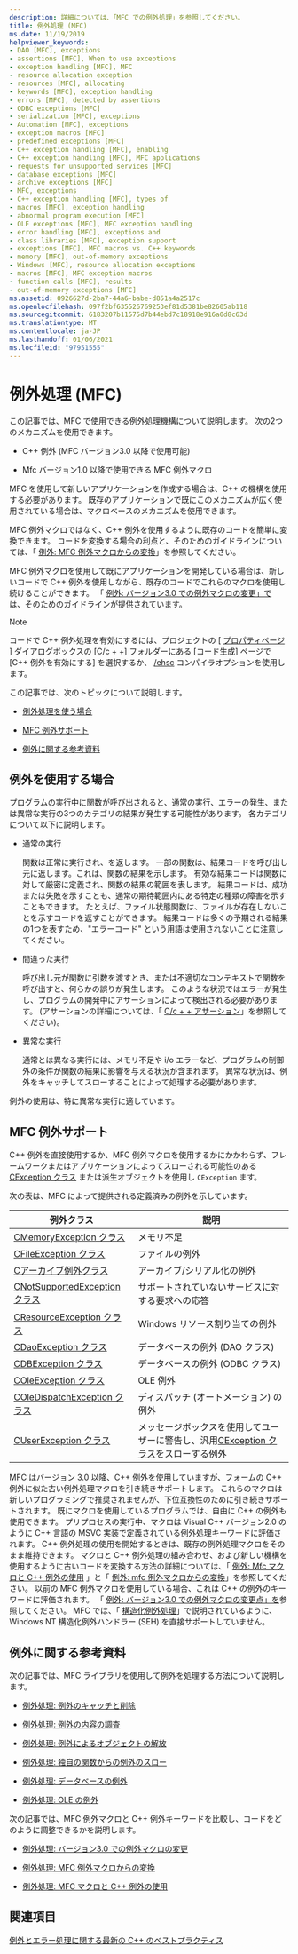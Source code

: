 ```yaml
---
description: 詳細については、「MFC での例外処理」を参照してください。
title: 例外処理 (MFC)
ms.date: 11/19/2019
helpviewer_keywords:
- DAO [MFC], exceptions
- assertions [MFC], When to use exceptions
- exception handling [MFC], MFC
- resource allocation exception
- resources [MFC], allocating
- keywords [MFC], exception handling
- errors [MFC], detected by assertions
- ODBC exceptions [MFC]
- serialization [MFC], exceptions
- Automation [MFC], exceptions
- exception macros [MFC]
- predefined exceptions [MFC]
- C++ exception handling [MFC], enabling
- C++ exception handling [MFC], MFC applications
- requests for unsupported services [MFC]
- database exceptions [MFC]
- archive exceptions [MFC]
- MFC, exceptions
- C++ exception handling [MFC], types of
- macros [MFC], exception handling
- abnormal program execution [MFC]
- OLE exceptions [MFC], MFC exception handling
- error handling [MFC], exceptions and
- class libraries [MFC], exception support
- exceptions [MFC], MFC macros vs. C++ keywords
- memory [MFC], out-of-memory exceptions
- Windows [MFC], resource allocation exceptions
- macros [MFC], MFC exception macros
- function calls [MFC], results
- out-of-memory exceptions [MFC]
ms.assetid: 0926627d-2ba7-44a6-babe-d851a4a2517c
ms.openlocfilehash: 097f2bf635526769253ef81d5381be82605ab118
ms.sourcegitcommit: 6183207b11575d7b44ebd7c18918e916a0d8c63d
ms.translationtype: MT
ms.contentlocale: ja-JP
ms.lasthandoff: 01/06/2021
ms.locfileid: "97951555"
---
```

# <a name="exception-handling-in-mfc"></a>例外処理 (MFC)

この記事では、MFC で使用できる例外処理機構について説明します。 次の2つのメカニズムを使用できます。

- C++ 例外 (MFC バージョン3.0 以降で使用可能)

- Mfc バージョン1.0 以降で使用できる MFC 例外マクロ

MFC を使用して新しいアプリケーションを作成する場合は、C++ の機構を使用する必要があります。 既存のアプリケーションで既にこのメカニズムが広く使用されている場合は、マクロベースのメカニズムを使用できます。

MFC 例外マクロではなく、C++ 例外を使用するように既存のコードを簡単に変換できます。 コードを変換する場合の利点と、そのためのガイドラインについては、「 [例外: MFC 例外マクロからの変換](exceptions-converting-from-mfc-exception-macros.md)」を参照してください。

MFC 例外マクロを使用して既にアプリケーションを開発している場合は、新しいコードで C++ 例外を使用しながら、既存のコードでこれらのマクロを使用し続けることができます。 「 [例外: バージョン3.0 での例外マクロの変更」で](exceptions-changes-to-exception-macros-in-version-3-0.md) は、そのためのガイドラインが提供されています。

> [!NOTE]
> コードで C++ 例外処理を有効にするには、プロジェクトの [ [プロパティページ](../build/reference/property-pages-visual-cpp.md) ] ダイアログボックスの [C/c + +] フォルダーにある [コード生成] ページで [C++ 例外を有効にする] を選択するか、 [/ehsc](../build/reference/eh-exception-handling-model.md) コンパイラオプションを使用します。

この記事では、次のトピックについて説明します。

- [例外処理を使う場合](#_core_when_to_use_exceptions)

- [MFC 例外サポート](#_core_mfc_exception_support)

- [例外に関する参考資料](#_core_further_reading_about_exceptions)

## <a name="when-to-use-exceptions"></a><a name="_core_when_to_use_exceptions"></a> 例外を使用する場合

プログラムの実行中に関数が呼び出されると、通常の実行、エラーの発生、または異常な実行の3つのカテゴリの結果が発生する可能性があります。 各カテゴリについて以下に説明します。

- 通常の実行

   関数は正常に実行され、を返します。 一部の関数は、結果コードを呼び出し元に返します。これは、関数の結果を示します。 有効な結果コードは関数に対して厳密に定義され、関数の結果の範囲を表します。 結果コードは、成功または失敗を示すことも、通常の期待範囲内にある特定の種類の障害を示すこともできます。 たとえば、ファイル状態関数は、ファイルが存在しないことを示すコードを返すことができます。 結果コードは多くの予期される結果の1つを表すため、"エラーコード" という用語は使用されないことに注意してください。

- 間違った実行

   呼び出し元が関数に引数を渡すとき、または不適切なコンテキストで関数を呼び出すと、何らかの誤りが発生します。 このような状況ではエラーが発生し、プログラムの開発中にアサーションによって検出される必要があります。 (アサーションの詳細については、「 [C/c + + アサーション](/visualstudio/debugger/c-cpp-assertions)」を参照してください)。

- 異常な実行

   通常とは異なる実行には、メモリ不足や i/o エラーなど、プログラムの制御外の条件が関数の結果に影響を与える状況が含まれます。 異常な状況は、例外をキャッチしてスローすることによって処理する必要があります。

例外の使用は、特に異常な実行に適しています。

## <a name="mfc-exception-support"></a><a name="_core_mfc_exception_support"></a> MFC 例外サポート

C++ 例外を直接使用するか、MFC 例外マクロを使用するかにかかわらず、フレームワークまたはアプリケーションによってスローされる可能性のある [CException クラス](reference/cexception-class.md) または派生オブジェクトを使用し `CException` ます。

次の表は、MFC によって提供される定義済みの例外を示しています。

|例外クラス|説明|
|---------------------|-------------|
|[CMemoryException クラス](reference/cmemoryexception-class.md)|メモリ不足|
|[CFileException クラス](reference/cfileexception-class.md)|ファイルの例外|
|[Cアーカイブ例外クラス](reference/carchiveexception-class.md)|アーカイブ/シリアル化の例外|
|[CNotSupportedException クラス](reference/cnotsupportedexception-class.md)|サポートされていないサービスに対する要求への応答|
|[CResourceException クラス](reference/cresourceexception-class.md)|Windows リソース割り当ての例外|
|[CDaoException クラス](reference/cdaoexception-class.md)|データベースの例外 (DAO クラス)|
|[CDBException クラス](reference/cdbexception-class.md)|データベースの例外 (ODBC クラス)|
|[COleException クラス](reference/coleexception-class.md)|OLE 例外|
|[COleDispatchException クラス](reference/coledispatchexception-class.md)|ディスパッチ (オートメーション) の例外|
|[CUserException クラス](reference/cuserexception-class.md)|メッセージボックスを使用してユーザーに警告し、汎用[CException クラス](reference/cexception-class.md)をスローする例外|

MFC はバージョン 3.0 以降、C++ 例外を使用していますが、フォームの C++ 例外に似た古い例外処理マクロを引き続きサポートします。 これらのマクロは新しいプログラミングで推奨されませんが、下位互換性のために引き続きサポートされます。 既にマクロを使用しているプログラムでは、自由に C++ の例外も使用できます。 プリプロセスの実行中、マクロは Visual C++ バージョン2.0 のように C++ 言語の MSVC 実装で定義されている例外処理キーワードに評価されます。 C++ 例外処理の使用を開始するときは、既存の例外処理マクロをそのまま維持できます。 マクロと C++ 例外処理の組み合わせ、および新しい機構を使用するように古いコードを変換する方法の詳細については、「 [例外: Mfc マクロと C++ 例外の使用](exceptions-using-mfc-macros-and-cpp-exceptions.md) 」と「 [例外: mfc 例外マクロからの変換](exceptions-converting-from-mfc-exception-macros.md)」を参照してください。 以前の MFC 例外マクロを使用している場合、これは C++ の例外のキーワードに評価されます。 「 [例外: バージョン3.0 での例外マクロの変更点」を](exceptions-changes-to-exception-macros-in-version-3-0.md)参照してください。 MFC では、「 [構造化例外処理](/windows/win32/debug/structured-exception-handling)」で説明されているように、Windows NT 構造化例外ハンドラー (SEH) を直接サポートしていません。

## <a name="further-reading-about-exceptions"></a><a name="_core_further_reading_about_exceptions"></a> 例外に関する参考資料

次の記事では、MFC ライブラリを使用して例外を処理する方法について説明します。

- [例外処理: 例外のキャッチと削除](exceptions-catching-and-deleting-exceptions.md)

- [例外処理: 例外の内容の調査](exceptions-examining-exception-contents.md)

- [例外処理: 例外によるオブジェクトの解放](exceptions-freeing-objects-in-exceptions.md)

- [例外処理: 独自の関数からの例外のスロー](exceptions-throwing-exceptions-from-your-own-functions.md)

- [例外処理: データベースの例外](exceptions-database-exceptions.md)

- [例外処理: OLE の例外](exceptions-ole-exceptions.md)

次の記事では、MFC 例外マクロと C++ 例外キーワードを比較し、コードをどのように調整できるかを説明します。

- [例外処理: バージョン3.0 での例外マクロの変更](exceptions-changes-to-exception-macros-in-version-3-0.md)

- [例外処理: MFC 例外マクロからの変換](exceptions-converting-from-mfc-exception-macros.md)

- [例外処理: MFC マクロと C++ 例外の使用](exceptions-using-mfc-macros-and-cpp-exceptions.md)

## <a name="see-also"></a>関連項目

[例外とエラー処理に関する最新の C++ のベストプラクティス](../cpp/errors-and-exception-handling-modern-cpp.md)
